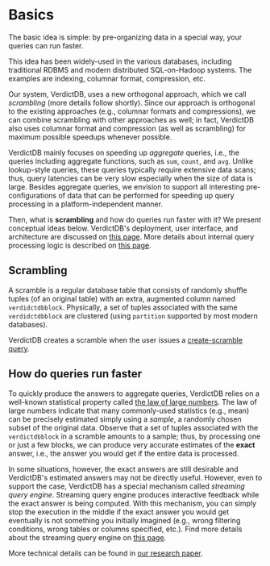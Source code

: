 # Basics

The basic idea is simple: by pre-organizing data in a special way, your queries can run faster.

This idea has been widely-used in the various databases, including traditional RDBMS and modern distributed SQL-on-Hadoop systems. The examples are indexing, columnar format, compression, etc.

Our system, VerdictDB, uses a new orthogonal approach, which we call *scrambling* (more details follow shortly).
Since our approach is orthogonal to the existing approaches (e.g., columnar formats and compressions), we can combine scrambling with other approaches as well;
in fact, VerdictDB also uses columnar format and compression (as well as scrambling) for maximum possible speedups whenever possible.

VerdictDB mainly focuses on speeding up *aggregate* queries, i.e., the queries including aggregate functions, such as `sum`, `count`, and `avg`. Unlike lookup-style queries, these queries typically require extensive data scans; thus, query latencies can be very slow especially when the size of data is large. Besides aggregate queries, we envision to support all interesting pre-configurations of data that can be performed for speeding up query processing in a platform-independent manner.

Then, what is **scrambling** and how do queries run faster with it? We present conceptual ideas below. VerdictDB's deployment, user interface, and architecture are discussed on [this page](/how_it_works/architecture). More details about internal query processing logic is described on [this page](/how_it_works/query_processing).


## Scrambling

A scramble is a regular database table that consists of randomly shuffle tuples (of an original table) with an extra, augmented column named `verdidctdbblock`. Physically, a set of tuples associated with the same `verdidctdbblock` are clustered (using `partition` supported by most modern databases).

VerdictDB creates a scramble when the user issues a [create-scramble query](/getting_started/scrambling).


## How do queries run faster

To quickly produce the answers to aggregate queries, VerdictDB relies on a well-known statistical property called [the law of large numbers](https://en.wikipedia.org/wiki/Law_of_large_numbers). The law of large numbers indicate that many commonly-used statistics (e.g., mean) can be precisely estimated simply using a *sample*, a randomly chosen subset of the original data. Observe that a set of tuples associated with the `verdictdbblock` in a scramble amounts to a sample; thus, by processing one or just a few blocks, we can produce very accurate estimates of the **exact** answer, i.e., the answer you would get if the entire data is processed.

In some situations, however, the exact answers are still desirable and VerdictDB's estimated answers may not be directly useful. However, even to support the case, VerdictDB has a special mechanism called *streaming query engine*. Streaming query engine produces interactive feedback while the exact answer is being computed. With this mechanism, you can simply stop the execution in the middle if the exact answer you would get eventually is not something you initially imagined (e.g., wrong filtering conditions, wrong tables or columns specified, etc.). Find more details about the streaming query engine on [this page](/how_it_works/query_processing).

More technical details can be found in [our research paper](https://dl.acm.org/citation.cfm?id=3196905).
